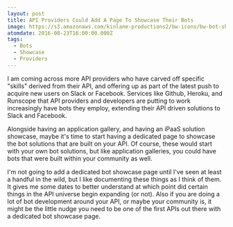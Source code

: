 ```yaml
---
layout: post
title: API Providers Could Add A Page To Showcase Their Bots
image: https://s3.amazonaws.com/kinlane-productions2/bw-icons/bw-bot-showcase.png
atomdate: 2016-08-23T16:00:00.000Z
tags:
  - Bots
  - Showcase
  - Providers
---
```

I am coming across more API providers who have carved off specific "skills" derived from their API, and offering up as part of the latest push to acquire new users on Slack or Facebook. Services like Github, Heroku, and Runscope that API providers and developers are putting to work increasingly have bots they employ, extending their API driven solutions to Slack and Facebook.

Alongside having an application gallery, and having an iPaaS solution showcase, maybe it's time to start having a dedicated page to showcase the bot solutions that are built on your API. Of course, these would start with your own bot solutions, but like application galleries, you could have bots that were built within your community as well.

I'm not going to add a dedicated bot showcase page until I've seen at least a handful in the wild, but I like documenting these things as I think of them. It gives me some dates to better understand at which point did certain things in the API universe begin expanding (or not). Also if you are doing a lot of bot development around your API, or maybe your community is, it might be the little nudge you need to be one of the first APIs out there with a dedicated bot showcase page.